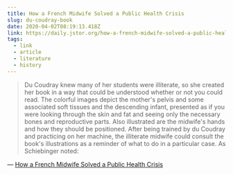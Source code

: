 ```yaml
---
title: How a French Midwife Solved a Public Health Crisis
slug: du-coudray-book
date: 2020-04-02T08:19:13.418Z
link: https://daily.jstor.org/how-a-french-midwife-solved-a-public-health-crisis
tags:
  - link
  - article
  - literature
  - history
---
```


> Du Coudray knew many of her students were illiterate, so she created her book in a way that could be understood whether or not you could read. The colorful images depict the mother's pelvis and some associated soft tissues and the descending infant, presented as if you were looking through the skin and fat and seeing only the necessary bones and reproductive parts. Also illustrated are the midwife's hands and how they should be positioned. After being trained by du Coudray and practicing on her machine, the illiterate midwife could consult the book's illustrations as a reminder of what to do in a particular case. As Schiebinger noted:

&mdash; [How a French Midwife Solved a Public Health Crisis](https://daily.jstor.org/how-a-french-midwife-solved-a-public-health-crisis)

